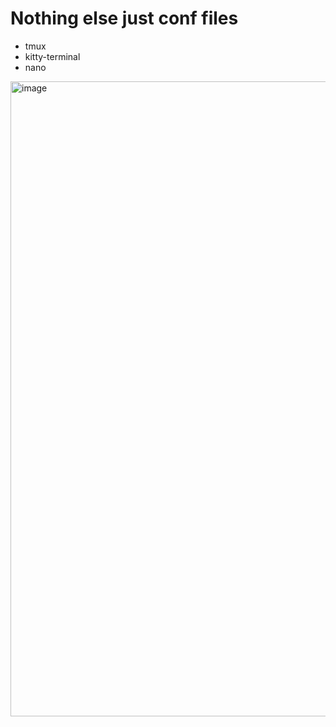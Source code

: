 # Nothing else just conf files

- tmux
- kitty-terminal
- nano



<img width="1920" height="1016" alt="image" src="https://github.com/user-attachments/assets/c395c27c-707d-40ac-ba5c-a1649a3e2de5" />
